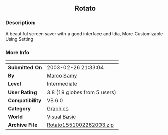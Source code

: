 ﻿<div align="center">

## Rotato


</div>

### Description

A beautiful screen saver with a good interface and Idia, More Customizable Using Setting
 
### More Info
 


<span>             |<span>
---                |---
**Submitted On**   |2003-02-26 21:33:04
**By**             |[Marco Samy](https://github.com/Planet-Source-Code/PSCIndex/blob/master/ByAuthor/marco-samy.md)
**Level**          |Intermediate
**User Rating**    |3.8 (19 globes from 5 users)
**Compatibility**  |VB 6\.0
**Category**       |[Graphics](https://github.com/Planet-Source-Code/PSCIndex/blob/master/ByCategory/graphics__1-46.md)
**World**          |[Visual Basic](https://github.com/Planet-Source-Code/PSCIndex/blob/master/ByWorld/visual-basic.md)
**Archive File**   |[Rotato1551002262003\.zip](https://github.com/Planet-Source-Code/marco-samy-rotato__1-43580/archive/master.zip)








